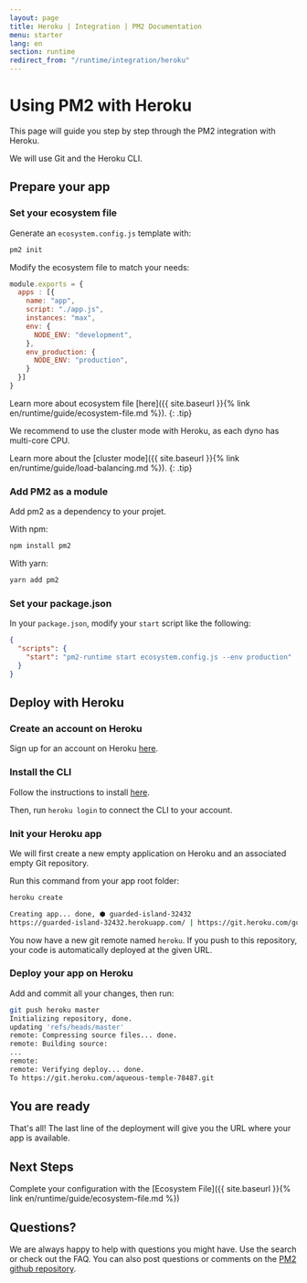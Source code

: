 ```yaml
---
layout: page
title: Heroku | Integration | PM2 Documentation
menu: starter
lang: en
section: runtime
redirect_from: "/runtime/integration/heroku"
---
```


# Using PM2 with Heroku

This page will guide you step by step through the PM2 integration with Heroku.

We will use Git and the Heroku CLI.

## Prepare your app

### Set your ecosystem file

Generate an `ecosystem.config.js` template with:

```bash
pm2 init
```

Modify the ecosystem file to match your needs:

```javascript
module.exports = {
  apps : [{
    name: "app",
    script: "./app.js",
    instances: "max",
    env: {
      NODE_ENV: "development",
    },
    env_production: {
      NODE_ENV: "production",
    }
  }]
}
```

 Learn more about ecosystem file [here]({{ site.baseurl }}{% link en/runtime/guide/ecosystem-file.md %}).
{: .tip}

We recommend to use the cluster mode with Heroku, as each dyno has multi-core CPU.

 Learn more about the [cluster mode]({{ site.baseurl }}{% link en/runtime/guide/load-balancing.md %}).
{: .tip}

### Add PM2 as a module

Add pm2 as a dependency to your projet.

With npm:

```bash
npm install pm2
```

With yarn:

```bash
yarn add pm2
```

### Set your package.json

In your `package.json`, modify your `start` script like the following:

```json
{
  "scripts": {
    "start": "pm2-runtime start ecosystem.config.js --env production"  
  }
}
```

## Deploy with Heroku

### Create an account on Heroku

Sign up for an account on Heroku [here](https://signup.heroku.com/).

### Install the CLI

Follow the instructions to install [here](https://devcenter.heroku.com/articles/heroku-cli).

Then, run `heroku login` to connect the CLI to your account.

### Init your Heroku app

We will first create a new empty application on Heroku and an associated empty Git repository.

Run this command from your app root folder:
```bash
heroku create

Creating app... done, ⬢ guarded-island-32432
https://guarded-island-32432.herokuapp.com/ | https://git.heroku.com/guarded-island-32432.git
```

You now have a new git remote named `heroku`. If you push to this repository, your code is automatically deployed at the given URL.

### Deploy your app on Heroku

Add and commit all your changes, then run:

```bash
git push heroku master
Initializing repository, done.
updating 'refs/heads/master'
remote: Compressing source files... done.
remote: Building source:
...
remote:
remote: Verifying deploy... done.
To https://git.heroku.com/aqueous-temple-78487.git
```

## You are ready

That's all! The last line of the deployment will give you the URL where your app is available.

## Next Steps

Complete your configuration with the [Ecosystem File]({{ site.baseurl }}{% link en/runtime/guide/ecosystem-file.md %})

<!-- Monitor your app on a web dashboard, with [PM2 Plus]({{ site.baseurl }}{% link en/plus/integration/heroku.md %}) -->

## Questions?

We are always happy to help with questions you might have. Use the search or check out the FAQ. You can also post questions or comments on the [PM2 github repository](https://github.com/Unitech/pm2/issues).
